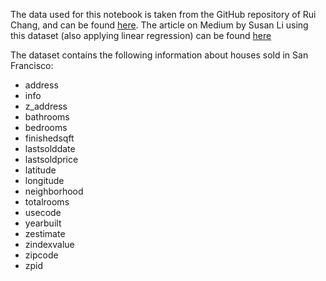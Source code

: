 The data used for this notebook is taken from the GitHub repository of Rui Chang, 
and can be found [here](https://raw.githubusercontent.com/RuiChang123/Regression_for_house_price_estimation/master/final_data.csv).
The article on Medium by Susan Li using this dataset (also applying linear regression) can be found [here](https://towardsdatascience.com/linear-regression-in-python-predict-the-bay-areas-home-price-5c91c8378878)

The dataset contains the following information about houses sold in San Francisco:
* address
* info
* z_address
* bathrooms
* bedrooms
* finishedsqft
* lastsolddate
* lastsoldprice
* latitude
* longitude
* neighborhood
* totalrooms
* usecode
* yearbuilt
* zestimate
* zindexvalue
* zipcode
* zpid